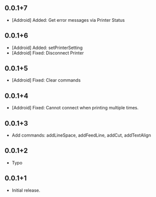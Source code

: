 ## 0.0.1+7

- [Addroid] Added: Get error messages via Printer Status

## 0.0.1+6

- [Addroid] Added: setPrinterSetting
- [Addroid] Fixed: Disconnect Printer

## 0.0.1+5

- [Addroid] Fixed: Clear commands
## 0.0.1+4

- [Addroid] Fixed: Cannot connect when printing multiple times.
## 0.0.1+3

- Add commands: addLineSpace, addFeedLine, addCut, addTextAlign
## 0.0.1+2

- Typo
## 0.0.1+1

- Initial release.
